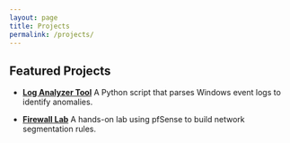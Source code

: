 ```yaml
---
layout: page
title: Projects
permalink: /projects/
---
```


## Featured Projects

- **[Log Analyzer Tool](https://github.com/yourusername/log-analyzer)**
A Python script that parses Windows event logs to identify anomalies.

- **[Firewall Lab](https://github.com/yourusername/firewall-lab)**
A hands-on lab using pfSense to build network segmentation rules.

